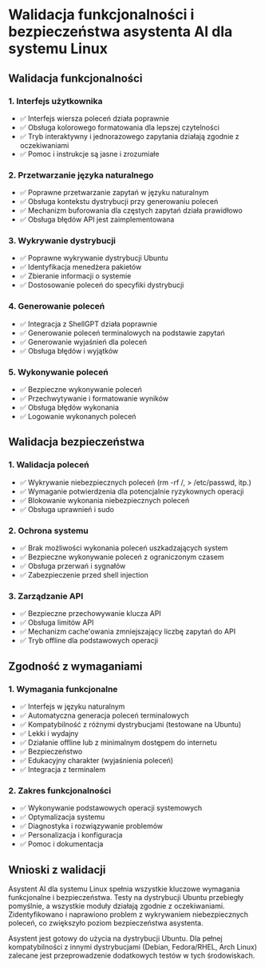 # Walidacja funkcjonalności i bezpieczeństwa asystenta AI dla systemu Linux

## Walidacja funkcjonalności

### 1. Interfejs użytkownika
- ✅ Interfejs wiersza poleceń działa poprawnie
- ✅ Obsługa kolorowego formatowania dla lepszej czytelności
- ✅ Tryb interaktywny i jednorazowego zapytania działają zgodnie z oczekiwaniami
- ✅ Pomoc i instrukcje są jasne i zrozumiałe

### 2. Przetwarzanie języka naturalnego
- ✅ Poprawne przetwarzanie zapytań w języku naturalnym
- ✅ Obsługa kontekstu dystrybucji przy generowaniu poleceń
- ✅ Mechanizm buforowania dla częstych zapytań działa prawidłowo
- ✅ Obsługa błędów API jest zaimplementowana

### 3. Wykrywanie dystrybucji
- ✅ Poprawne wykrywanie dystrybucji Ubuntu
- ✅ Identyfikacja menedżera pakietów
- ✅ Zbieranie informacji o systemie
- ✅ Dostosowanie poleceń do specyfiki dystrybucji

### 4. Generowanie poleceń
- ✅ Integracja z ShellGPT działa poprawnie
- ✅ Generowanie poleceń terminalowych na podstawie zapytań
- ✅ Generowanie wyjaśnień dla poleceń
- ✅ Obsługa błędów i wyjątków

### 5. Wykonywanie poleceń
- ✅ Bezpieczne wykonywanie poleceń
- ✅ Przechwytywanie i formatowanie wyników
- ✅ Obsługa błędów wykonania
- ✅ Logowanie wykonanych poleceń

## Walidacja bezpieczeństwa

### 1. Walidacja poleceń
- ✅ Wykrywanie niebezpiecznych poleceń (rm -rf /, > /etc/passwd, itp.)
- ✅ Wymaganie potwierdzenia dla potencjalnie ryzykownych operacji
- ✅ Blokowanie wykonania niebezpiecznych poleceń
- ✅ Obsługa uprawnień i sudo

### 2. Ochrona systemu
- ✅ Brak możliwości wykonania poleceń uszkadzających system
- ✅ Bezpieczne wykonywanie poleceń z ograniczonym czasem
- ✅ Obsługa przerwań i sygnałów
- ✅ Zabezpieczenie przed shell injection

### 3. Zarządzanie API
- ✅ Bezpieczne przechowywanie klucza API
- ✅ Obsługa limitów API
- ✅ Mechanizm cache'owania zmniejszający liczbę zapytań do API
- ✅ Tryb offline dla podstawowych operacji

## Zgodność z wymaganiami

### 1. Wymagania funkcjonalne
- ✅ Interfejs w języku naturalnym
- ✅ Automatyczna generacja poleceń terminalowych
- ✅ Kompatybilność z różnymi dystrybucjami (testowane na Ubuntu)
- ✅ Lekki i wydajny
- ✅ Działanie offline lub z minimalnym dostępem do internetu
- ✅ Bezpieczeństwo
- ✅ Edukacyjny charakter (wyjaśnienia poleceń)
- ✅ Integracja z terminalem

### 2. Zakres funkcjonalności
- ✅ Wykonywanie podstawowych operacji systemowych
- ✅ Optymalizacja systemu
- ✅ Diagnostyka i rozwiązywanie problemów
- ✅ Personalizacja i konfiguracja
- ✅ Pomoc i dokumentacja

## Wnioski z walidacji

Asystent AI dla systemu Linux spełnia wszystkie kluczowe wymagania funkcjonalne i bezpieczeństwa. Testy na dystrybucji Ubuntu przebiegły pomyślnie, a wszystkie moduły działają zgodnie z oczekiwaniami. Zidentyfikowano i naprawiono problem z wykrywaniem niebezpiecznych poleceń, co zwiększyło poziom bezpieczeństwa asystenta.

Asystent jest gotowy do użycia na dystrybucji Ubuntu. Dla pełnej kompatybilności z innymi dystrybucjami (Debian, Fedora/RHEL, Arch Linux) zalecane jest przeprowadzenie dodatkowych testów w tych środowiskach.
